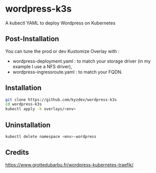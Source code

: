# wordpress-k3s

A kubectl YAML to deploy Wordpress on Kubernetes

## Post-Installation

You can tune the prod or dev Kustomize Overlay with :
- wordpress-deployment.yaml : to match your storage driver (in my example I use a NFS driver),
- wordpress-ingressroute.yaml : to match your FQDN.

## Installation 

```bash
git clone https://github.com/kyzdev/wordpress-k3s
cd wordpress-k3s
kubectl apply -k overlays/<env>
```
## Uninstallation

```bash
kubectl delete namespace <env>-wordpress
```

## Credits

https://www.grottedubarbu.fr/wordpress-kubernetes-traefik/